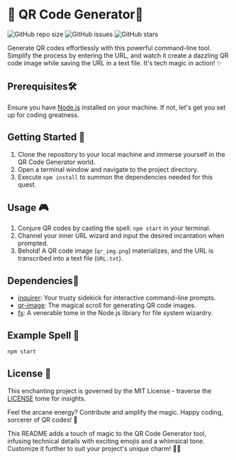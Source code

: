 # 🚀 QR Code Generator🤖
![GitHub repo size](https://img.shields.io/github/repo-size/YawBoah/QR-Code-Project)
![GitHub issues](https://img.shields.io/github/issues/YawBoah/QR-Code-Project)
![GitHub stars](https://img.shields.io/github/stars/YawBoah/QR-Code-Project)

Generate QR codes effortlessly with this powerful command-line tool. Simplify the process by entering the URL, and watch it create a dazzling QR code image while saving the URL in a text file. It's tech magic in action! ✨

## Prerequisites🛠️
Ensure you have [Node.js](https://nodejs.org/)  installed on your machine. If not, let's get you set up for coding greatness.

## Getting Started 🚀
1. Clone the repository to your local machine and immerse yourself in the QR Code Generator world.
2. Open a terminal window and navigate to the project directory.
3. Execute `npm install` to summon the dependencies needed for this quest.

## Usage 🎮
1. Conjure QR codes by casting the spell: `npm start` in your terminal.
2. Channel your inner URL wizard and input the desired incantation when prompted.
3. Behold! A QR code image (`qr_img.png`) materializes, and the URL is transcribed into a text file (`URL.txt`).

## Dependencies🧩
- [inquirer](https://www.npmjs.com/package/inquirer): Your trusty sidekick for interactive command-line prompts.
- [qr-image](https://www.npmjs.com/package/qr-image): The magical scroll for generating QR code images.
- [fs](https://nodejs.org/api/fs.html): A venerable tome in the Node.js library for file system wizardry.

## Example Spell 🔮
```bash
npm start
```

## License 📜
This enchanting project is governed by the MIT License - traverse the [LICENSE](LICENSE) tome for insights.

Feel the arcane energy? Contribute and amplify the magic. Happy coding, sorcerer of QR codes! 🌟

This README adds a touch of magic to the QR Code Generator tool, infusing technical details with exciting emojis and a whimsical tone. Customize it further to suit your project's unique charm! 🌈✨
